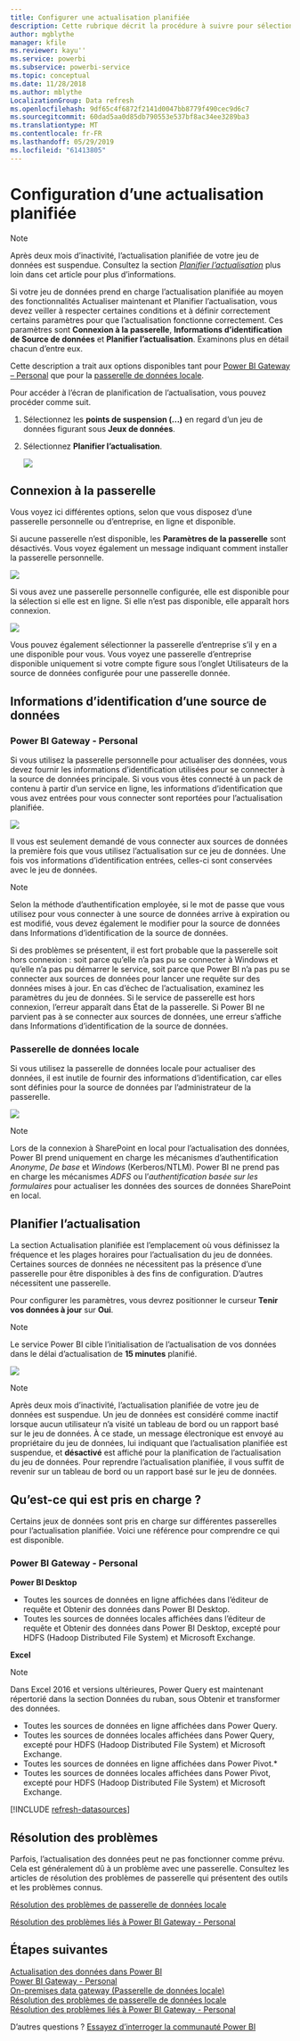 ```yaml
---
title: Configurer une actualisation planifiée
description: Cette rubrique décrit la procédure à suivre pour sélectionner une passerelle et configurer une actualisation planifiée.
author: mgblythe
manager: kfile
ms.reviewer: kayu''
ms.service: powerbi
ms.subservice: powerbi-service
ms.topic: conceptual
ms.date: 11/28/2018
ms.author: mblythe
LocalizationGroup: Data refresh
ms.openlocfilehash: 9df65c4f6872f2141d0047bb8779f490cec9d6c7
ms.sourcegitcommit: 60dad5aa0d85db790553e537bf8ac34ee3289ba3
ms.translationtype: MT
ms.contentlocale: fr-FR
ms.lasthandoff: 05/29/2019
ms.locfileid: "61413805"
---
```

# <a name="configuring-scheduled-refresh"></a>Configuration d’une actualisation planifiée

>[!NOTE]
>Après deux mois d’inactivité, l’actualisation planifiée de votre jeu de données est suspendue. Consultez la section [*Planifier l’actualisation*](#schedule-refresh) plus loin dans cet article pour plus d’informations.
> 
> 

Si votre jeu de données prend en charge l’actualisation planifiée au moyen des fonctionnalités Actualiser maintenant et Planifier l’actualisation, vous devez veiller à respecter certaines conditions et à définir correctement certains paramètres pour que l’actualisation fonctionne correctement. Ces paramètres sont **Connexion à la passerelle**, **Informations d’identification de Source de données** et **Planifier l’actualisation**. Examinons plus en détail chacun d’entre eux.

Cette description a trait aux options disponibles tant pour [Power BI Gateway – Personal](service-gateway-personal-mode.md) que pour la [passerelle de données locale](service-gateway-onprem.md).

Pour accéder à l’écran de planification de l’actualisation, vous pouvez procéder comme suit.

1. Sélectionnez les **points de suspension (...)** en regard d’un jeu de données figurant sous **Jeux de données**.
2. Sélectionnez **Planifier l’actualisation**.
   
    ![](media/refresh-scheduled-refresh/dataset-menu.png)

## <a name="gateway-connection"></a>Connexion à la passerelle
Vous voyez ici différentes options, selon que vous disposez d’une passerelle personnelle ou d’entreprise, en ligne et disponible.

Si aucune passerelle n’est disponible, les **Paramètres de la passerelle** sont désactivés. Vous voyez également un message indiquant comment installer la passerelle personnelle.

![](media/refresh-scheduled-refresh/gateway-not-configured.png)

Si vous avez une passerelle personnelle configurée, elle est disponible pour la sélection si elle est en ligne. Si elle n’est pas disponible, elle apparaît hors connexion.

![](media/refresh-scheduled-refresh/gateway-connection.png)

Vous pouvez également sélectionner la passerelle d’entreprise s’il y en a une disponible pour vous. Vous voyez une passerelle d’entreprise disponible uniquement si votre compte figure sous l’onglet Utilisateurs de la source de données configurée pour une passerelle donnée.

## <a name="data-source-credentials"></a>Informations d’identification d’une source de données
### <a name="power-bi-gateway---personal"></a>Power BI Gateway - Personal
Si vous utilisez la passerelle personnelle pour actualiser des données, vous devez fournir les informations d’identification utilisées pour se connecter à la source de données principale. Si vous vous êtes connecté à un pack de contenu à partir d’un service en ligne, les informations d’identification que vous avez entrées pour vous connecter sont reportées pour l’actualisation planifiée.

![](media/refresh-scheduled-refresh/data-source-credentials-pgw.png)

Il vous est seulement demandé de vous connecter aux sources de données la première fois que vous utilisez l’actualisation sur ce jeu de données. Une fois vos informations d’identification entrées, celles-ci sont conservées avec le jeu de données.

> [!NOTE]
> Selon la méthode d’authentification employée, si le mot de passe que vous utilisez pour vous connecter à une source de données arrive à expiration ou est modifié, vous devez également le modifier pour la source de données dans Informations d’identification de la source de données.
> 
> 

Si des problèmes se présentent, il est fort probable que la passerelle soit hors connexion : soit parce qu’elle n’a pas pu se connecter à Windows et qu’elle n’a pas pu démarrer le service, soit parce que Power BI n’a pas pu se connecter aux sources de données pour lancer une requête sur des données mises à jour. En cas d’échec de l’actualisation, examinez les paramètres du jeu de données. Si le service de passerelle est hors connexion, l’erreur apparaît dans État de la passerelle. Si Power BI ne parvient pas à se connecter aux sources de données, une erreur s’affiche dans Informations d’identification de la source de données.

### <a name="on-premises-data-gateway"></a>Passerelle de données locale
Si vous utilisez la passerelle de données locale pour actualiser des données, il est inutile de fournir des informations d’identification, car elles sont définies pour la source de données par l’administrateur de la passerelle.

![](media/refresh-scheduled-refresh/data-source-credentials-egw.png)

> [!NOTE]
> Lors de la connexion à SharePoint en local pour l’actualisation des données, Power BI prend uniquement en charge les mécanismes d’authentification *Anonyme*, *De base* et *Windows* (Kerberos/NTLM). Power BI ne prend pas en charge les mécanismes *ADFS* ou l’*authentification basée sur les formulaires* pour actualiser les données des sources de données SharePoint en local.
> 
> 

## <a name="schedule-refresh"></a>Planifier l’actualisation
La section Actualisation planifiée est l’emplacement où vous définissez la fréquence et les plages horaires pour l’actualisation du jeu de données. Certaines sources de données ne nécessitent pas la présence d’une passerelle pour être disponibles à des fins de configuration. D’autres nécessitent une passerelle.

Pour configurer les paramètres, vous devrez positionner le curseur **Tenir vos données à jour** sur **Oui**.

> [!NOTE]
> Le service Power BI cible l’initialisation de l’actualisation de vos données dans le délai d’actualisation de **15 minutes** planifié.
> 
> 

![](media/refresh-scheduled-refresh/scheduled-refresh.png)

> [!NOTE]
> Après deux mois d’inactivité, l’actualisation planifiée de votre jeu de données est suspendue. Un jeu de données est considéré comme inactif lorsque aucun utilisateur n’a visité un tableau de bord ou un rapport basé sur le jeu de données. À ce stade, un message électronique est envoyé au propriétaire du jeu de données, lui indiquant que l’actualisation planifiée est suspendue, et **désactivé** est affiché pour la planification de l’actualisation du jeu de données. Pour reprendre l’actualisation planifiée, il vous suffit de revenir sur un tableau de bord ou un rapport basé sur le jeu de données.
> 
> 

## <a name="whats-supported"></a>Qu’est-ce qui est pris en charge ?
Certains jeux de données sont pris en charge sur différentes passerelles pour l’actualisation planifiée. Voici une référence pour comprendre ce qui est disponible.

### <a name="power-bi-gateway---personal"></a>Power BI Gateway - Personal
**Power BI Desktop**

* Toutes les sources de données en ligne affichées dans l’éditeur de requête et Obtenir des données dans Power BI Desktop.
* Toutes les sources de données locales affichées dans l’éditeur de requête et Obtenir des données dans Power BI Desktop, excepté pour HDFS (Hadoop Distributed File System) et Microsoft Exchange.

**Excel**

> [!NOTE]
> Dans Excel 2016 et versions ultérieures, Power Query est maintenant répertorié dans la section Données du ruban, sous Obtenir et transformer des données.
> 
> 

* Toutes les sources de données en ligne affichées dans Power Query.
* Toutes les sources de données locales affichées dans Power Query, excepté pour HDFS (Hadoop Distributed File System) et Microsoft Exchange.
* Toutes les sources de données en ligne affichées dans Power Pivot.\*
* Toutes les sources de données locales affichées dans Power Pivot, excepté pour HDFS (Hadoop Distributed File System) et Microsoft Exchange.

<!-- Refresh Data sources-->
[!INCLUDE [refresh-datasources](./includes/refresh-datasources.md)]

## <a name="troubleshooting"></a>Résolution des problèmes
Parfois, l’actualisation des données peut ne pas fonctionner comme prévu. Cela est généralement dû à un problème avec une passerelle. Consultez les articles de résolution des problèmes de passerelle qui présentent des outils et les problèmes connus.

[Résolution des problèmes de passerelle de données locale](service-gateway-onprem-tshoot.md)

[Résolution des problèmes liés à Power BI Gateway - Personal](service-admin-troubleshooting-power-bi-personal-gateway.md)

## <a name="next-steps"></a>Étapes suivantes
[Actualisation des données dans Power BI](refresh-data.md)  
[Power BI Gateway - Personal](service-gateway-personal-mode.md)  
[On-premises data gateway (Passerelle de données locale)](service-gateway-onprem.md)  
[Résolution des problèmes de passerelle de données locale](service-gateway-onprem-tshoot.md)  
[Résolution des problèmes liés à Power BI Gateway - Personal](service-admin-troubleshooting-power-bi-personal-gateway.md)  

D’autres questions ? [Essayez d’interroger la communauté Power BI](http://community.powerbi.com/)

